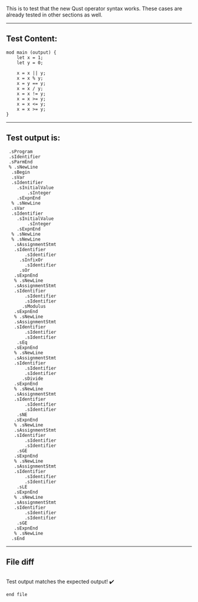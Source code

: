 This is to test that the new Qust operator syntax works.  These cases are already tested in other sections as well.

-------------------------

Test Content: 
-------------------------
```
mod main (output) {
    let x = 1;
    let y = 0;

    x = x || y;
    x = x % y;
    x = y == y;
    x = x / y;
    x = x != y;
    x = x >= y;
    x = x <= y;
    x = x >= y;
}
```
------------------------
Test output is: 
-------------------------
```
 .sProgram
 .sIdentifier
 .sParmEnd
 % .sNewLine
  .sBegin
  .sVar
  .sIdentifier
    .sInitialValue
        .sInteger
    .sExpnEnd
  % .sNewLine
  .sVar
  .sIdentifier
    .sInitialValue
        .sInteger
    .sExpnEnd
  % .sNewLine
  % .sNewLine
   .sAssignmentStmt
   .sIdentifier
       .sIdentifier
     .sInfixOr
       .sIdentifier
     .sOr
   .sExpnEnd
   % .sNewLine
   .sAssignmentStmt
   .sIdentifier
       .sIdentifier
       .sIdentifier
      .sModulus
   .sExpnEnd
   % .sNewLine
   .sAssignmentStmt
   .sIdentifier
       .sIdentifier
       .sIdentifier
    .sEq
   .sExpnEnd
   % .sNewLine
   .sAssignmentStmt
   .sIdentifier
       .sIdentifier
       .sIdentifier
      .sDivide
   .sExpnEnd
   % .sNewLine
   .sAssignmentStmt
   .sIdentifier
       .sIdentifier
       .sIdentifier
    .sNE
   .sExpnEnd
   % .sNewLine
   .sAssignmentStmt
   .sIdentifier
       .sIdentifier
       .sIdentifier
    .sGE
   .sExpnEnd
   % .sNewLine
   .sAssignmentStmt
   .sIdentifier
       .sIdentifier
       .sIdentifier
    .sLE
   .sExpnEnd
   % .sNewLine
   .sAssignmentStmt
   .sIdentifier
       .sIdentifier
       .sIdentifier
    .sGE
   .sExpnEnd
   % .sNewLine
  .sEnd

```
------------------------

File diff
-------------------------
```diff

```
Test output matches the expected output! :heavy_check_mark:

```
end file
